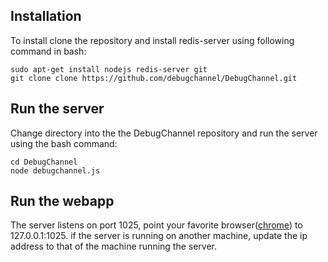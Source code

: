 Installation
------------
To install clone the repository and install redis-server using following command in bash:

    sudo apt-get install nodejs redis-server git
    git clone clone https://github.com/debugchannel/DebugChannel.git

Run the server
--------------
Change directory into the the DebugChannel repository and run the server using the bash command:

    cd DebugChannel
    node debugchannel.js


Run the webapp
--------------
The server listens on port 1025, point your favorite browser([chrome](https://www.google.com/intl/en/chrome/browser/)) to 127.0.0.1:1025.
if the server is running on another machine, update the ip address to that of the machine running the server.
